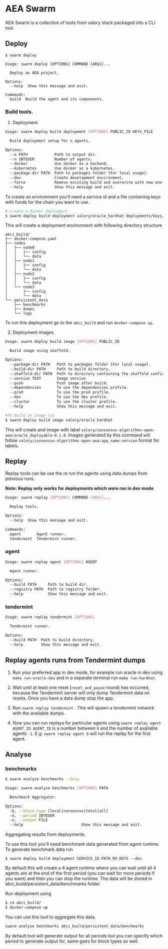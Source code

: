 # AEA Swarm

AEA Swarm is a collection of tools from valory stack packaged into a CLI tool.

## Deploy

```
$ swarm deploy

Usage: swarm deploy [OPTIONS] COMMAND [ARGS]...

  Deploy an AEA project.

Options:
  --help  Show this message and exit.

Commands:
  build  Build the agent and its components.
```

### Build tools.

1. Deployment

```bash
Usage: swarm deploy build deployment [OPTIONS] PUBLIC_ID KEYS_FILE

  Build deployment setup for n agents.

Options:
  --o PATH            Path to output dir.
  --n INTEGER         Number of agents.
  --docker            Use docker as a backend.
  --kubernetes        Use docker as a kubernetes.
  --package-dir PATH  Path to packages folder (For local usage).
  --dev               Create development environment.
  --force             Remove existing build and overwrite with new one.
  --help              Show this message and exit.
```

To create an environment you'll need a service id and a file containing keys with funds for the chain you want to use.

```bash
# create a docker deployment
$ swarm deploy build deployment valory/oracle_hardhat deployments/keys/hardhat_keys.json
```

This will create a deployment environment with following directory structure

```
abci_build/
├── docker-compose.yaml
├── nodes
│   ├── node0
│   │   ├── config
│   │   └── data
│   ├── node1
│   │   ├── config
│   │   └── data
│   ├── node2
│   │   ├── config
│   │   └── data
│   └── node3
│       ├── config
│       └── data
└── persistent_data
    ├── benchmarks
    ├── dumps
    └── logs
```

To run this deployment go to the `abci_build` and run `docker-compose up`.

2. Deployment images

```bash
Usage: swarm deploy build image [OPTIONS] PUBLIC_ID

  Build image using skaffold.

Options:
  --package-dir PATH   Path to packages folder (For local usage).
  --build-dir PATH     Path to build directory.
  --skaffold-dir PATH  Path to directory containing the skaffold config.
  --version TEXT       Image version
  --push               Push image after build.
  --dependencies       To use the dependencies profile.
  --prod               To use the prod profile.
  --dev                To use the dev profile.
  --cluster            To use the cluster profile.
  --help               Show this message and exit.
```

```bash
#To build an image run
$ swarm deploy build image valory/oracle_hardhat
```

This will create and image with label `valory/consensus-algorithms-open-aea:oracle_deployable-0.1.0`. Images generated by this command will follow `valory/consensus-algorithms-open-aea:app_name-version` format for labels.

## Replay

Replay tools can be use the re run the agents using data dumps from previous runs.

**Note: Replay only works for deployments which were ran in dev mode**

```bash
Usage: swarm replay [OPTIONS] COMMAND [ARGS]...

  Replay tools.

Options:
  --help  Show this message and exit.

Commands:
  agent       Agent runner.
  tendermint  Tendermint runner.
```

### agent

```bash
Usage: swarm replay agent [OPTIONS] AGENT

  Agent runner.

Options:
  --build PATH     Path to build dir.
  --registry PATH  Path to registry folder.
  --help           Show this message and exit.
```

### tendermint

```bash
Usage: swarm replay tendermint [OPTIONS]

  Tendermint runner.

Options:
  --build PATH  Path to build directory.
  --help        Show this message and exit.
```


## Replay agents runs from Tendermint dumps

1. Run your preferred app in dev mode, for example run oracle in dev using `make run-oracle-dev` and in a separate terminal run `make run-hardhat`.

2. Wait until at least one reset (`reset_and_pause` round) has occurred, because the Tendermint server will only dump Tendermint data on resets. Once you have a data dump stop the app.

3. Run `swarm replay tendermint` . This will spawn a tendermint network with the available dumps.

4. Now  you can run replays for particular agents using `swarm replay agent AGENT_ID`. `AGENT_ID` is a number between `0` and the number of available agents `-1`. E.g. `swarm replay agent 0` will run the replay for the first agent.


## Analyse

### benchmarks

```bash
$ swarm analyse benchmarks --help

Usage: swarm analyse benchmarks [OPTIONS] PATH

  Benchmark Aggregator.

Options:
  -b, --block-type [local|consensus|total|all]
  -d, --period INTEGER
  -o, --output FILE
  --help                          Show this message and exit.
```

Aggregating results from deployments.

To use this tool you'll need benchmark data generated from agent runtime. To generate benchmark data run

```
$ swarm deploy build deployment SERVICE_ID PATH_RO_KEYS --dev
```

By default this will create a 4 agent runtime where you can wait until all 4 agents are at the end of the first period (you can wait for more periods if you want) and then you can stop the runtime. The data will be stored in abci_build/persistent_data/benchmarks folder. 

Run deployment using

```bash
$ cd abci_build/
$ docker-compose up
```

You can use this tool to aggregate this data.

```bash
swarm analyse benchmarks abci_build/persistent_data/benchmarks
```

By default tool will generate output for all periods but you can specify which period to generate output for, same goes for block types as well.